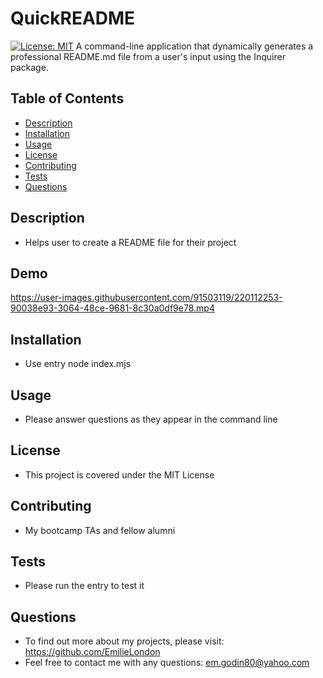 # QuickREADME
[![License: MIT](https://img.shields.io/badge/License-MIT-yellow.svg)](https://opensource.org/licenses/MIT)
A command-line application that dynamically generates a professional README.md file from a user's input using the Inquirer package.
## Table of Contents
* [Description](#description)
* [Installation](#installation)
* [Usage](#usage)
* [License](#license)
* [Contributing](#contributing)
* [Tests](#tests)
* [Questions](#questions)
## Description
* Helps user to create a README file for their project
## Demo
https://user-images.githubusercontent.com/91503119/220112253-90038e93-3064-48ce-9681-8c30a0df9e78.mp4
## Installation
* Use entry node index.mjs
## Usage
* Please answer questions as they appear in the command line
## License
* This project is covered under the MIT License
## Contributing
* My bootcamp TAs and fellow alumni
## Tests
* Please run the entry to test it
## Questions
* To find out more about my projects, please visit: https://github.com/EmilieLondon
* Feel free to contact me with any questions: em.godin80@yahoo.com
